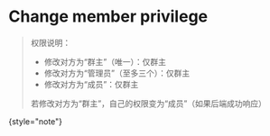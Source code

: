 # Change member privilege

> 权限说明：
>
> - 修改对方为“群主”（唯一）：仅群主
> - 修改对方为“管理员”（至多三个）：仅群主
> - 修改对方为“成员”：仅群主
> 
> 若修改对方为“群主”，自己的权限变为“成员”（如果后端成功响应）
>
{style="note"}


<api-endpoint openapi-path="../cotalk.yaml" endpoint="/api/chat/{chatid}/management" method="PUT">


</api-endpoint>